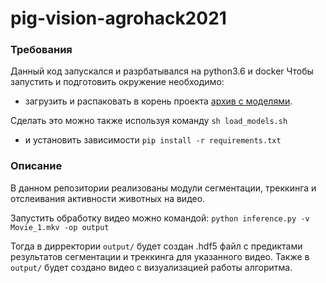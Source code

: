 # pig-vision-agrohack2021

### Требования
Данный код запускался и разрбатывался на python3.6 и docker
Чтобы запустить и подготовить окружение необходимо:
- загрузить и распаковать в корень проекта [архив с моделями](https://drive.google.com/file/d/1Ix2a5chTQ6KTo4XXE0JAjfYLDi1XUC4o/view?usp=sharing).

Сделать это можно также используя команду `sh load_models.sh`

-  и установить зависимости `pip install -r requirements.txt`

### Описание
В данном репозитории реализованы модули сегментации, треккинга и отслеивания активности животных на видео.

Запустить обработку видео можно командой:
`python inference.py -v Movie_1.mkv -op output`

Тогда в дирректории `output/` будет создан .hdf5 файл с предиктами результатов сегментации и треккинга для указанного видео.
Также в `output/` будет создано видео с визуализацией работы алгоритма.